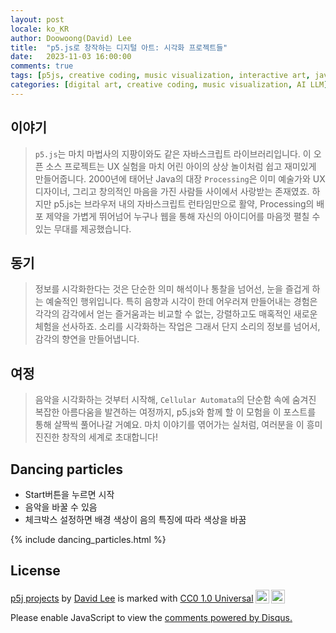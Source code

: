 ```yaml
---
layout: post
locale: ko_KR
author: Doowoong(David) Lee
title:  "p5.js로 창작하는 디지털 아트: 시각화 프로젝트들"
date:   2023-11-03 16:00:00
comments: true
tags: [p5js, creative coding, music visualization, interactive art, javascript]
categories: [digital art, creative coding, music visualization, AI LLM]
---
```


## 이야기
> `p5.js`는 마치 마법사의 지팡이와도 같은 자바스크립트 라이브러리입니다. 이 오픈 소스 프로젝트는 UX 실험을 마치 어린 아이의 상상 놀이처럼 쉽고 재미있게 만들어줍니다. 2000년에 태어난 Java의 대장 `Processing`은 이미 예술가와 UX 디자이너, 그리고 창의적인 마음을 가진 사람들 사이에서 사랑받는 존재였죠. 하지만 p5.js는 브라우저 내의 자바스크립트 런타임만으로 활약, Processing의 배포 제약을 가볍게 뛰어넘어 누구나 웹을 통해 자신의 아이디어를 마음껏 펼칠 수 있는 무대를 제공했습니다.

## 동기
> 정보를 시각화한다는 것은 단순한 의미 해석이나 통찰을 넘어선, 눈을 즐겁게 하는 예술적인 행위입니다. 특히 음향과 시각이 한데 어우러져 만들어내는 경험은 각각의 감각에서 얻는 즐거움과는 비교할 수 없는, 강렬하고도 매혹적인 새로운 체험을 선사하죠. 소리를 시각화하는 작업은 그래서 단지 소리의 정보를 넘어서, 감각의 향연을 만들어냅니다.

## 여정
> 음악을 시각화하는 것부터 시작해, `Cellular Automata`의 단순함 속에 숨겨진 복잡한 아름다움을 발견하는 여정까지, p5.js와 함께 할 이 모험을 이 포스트를 통해 살짝씩 풀어나갈 거예요. 마치 이야기를 엮어가는 실처럼, 여러분을 이 흥미진진한 창작의 세계로 초대합니다!


## Dancing particles
- Start버튼을 누르면 시작
- 음악을 바꿀 수 있음
- 체크박스 설정하면 배경 색상이 음의 특징에 따라 색상을 바꿈

{% include dancing_particles.html %}


## License
<p xmlns:cc="http://creativecommons.org/ns#" xmlns:dct="http://purl.org/dc/terms/"><a property="dct:title" rel="cc:attributionURL" href="https://fritzprix.github.io/ai/llm/2023/11/03/p5js-music-vis.html">p5j projects</a> by <a rel="cc:attributionURL dct:creator" property="cc:attributionName" href="https://fritzprix.github.io/about/">David Lee</a> is marked with <a href="http://creativecommons.org/publicdomain/zero/1.0?ref=chooser-v1" target="_blank" rel="license noopener noreferrer" style="display:inline-block;">CC0 1.0 Universal<img style="height:22px!important;margin-left:3px;vertical-align:text-bottom;" src="https://mirrors.creativecommons.org/presskit/icons/cc.svg?ref=chooser-v1"><img style="height:22px!important;margin-left:3px;vertical-align:text-bottom;" src="https://mirrors.creativecommons.org/presskit/icons/zero.svg?ref=chooser-v1"></a></p>


<div id="disqus_thread"></div>
<script>
    var disqus_config = function () {
        this.page.url = 'https://fritzprix.github.io/digital%20art/creative%20coding/music%20visualization/ai%20llm/2023/11/03/p5js-music-vis.html'; // Replace with your page's canonical URL variable
        this.page.identifier = 'p5js-music-vis'; // Replace with your page's unique identifier variable
    };

    (function() { // DON'T EDIT BELOW THIS LINE
        var d = document, s = d.createElement('script');
        s.src = 'https://disqus_pItUjCuJmX.disqus.com/embed.js'; // Replace 'YOUR_DISQUS_SHORTNAME' with your Disqus shortname
        s.setAttribute('data-timestamp', +new Date());
        (d.head || d.body).appendChild(s);
    })();
</script>
<noscript>Please enable JavaScript to view the <a href="https://disqus.com/?ref_noscript">comments powered by Disqus.</a></noscript>
